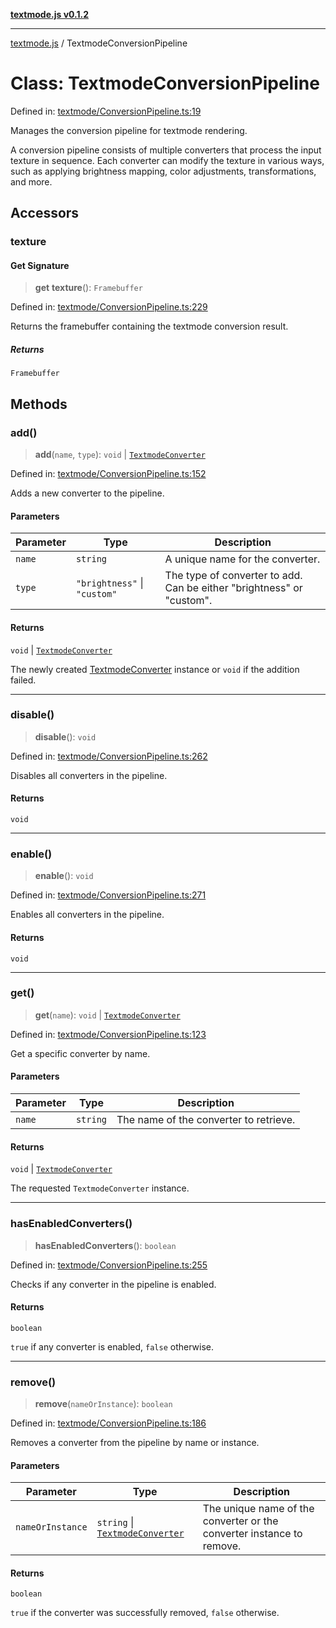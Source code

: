 [**textmode.js v0.1.2**](../README.md)

***

[textmode.js](../README.md) / TextmodeConversionPipeline

# Class: TextmodeConversionPipeline

Defined in: [textmode/ConversionPipeline.ts:19](https://github.com/humanbydefinition/textmode.js-dev/blob/667e212b07d0571c5d8b15c2a0c3528d79d14b5e/src/textmode/ConversionPipeline.ts#L19)

Manages the conversion pipeline for textmode rendering.

A conversion pipeline consists of multiple converters that process the input texture in sequence.
Each converter can modify the texture in various ways, such as applying brightness mapping,
color adjustments, transformations, and more.

## Accessors

### texture

#### Get Signature

> **get** **texture**(): `Framebuffer`

Defined in: [textmode/ConversionPipeline.ts:229](https://github.com/humanbydefinition/textmode.js-dev/blob/667e212b07d0571c5d8b15c2a0c3528d79d14b5e/src/textmode/ConversionPipeline.ts#L229)

Returns the framebuffer containing the textmode conversion result.

##### Returns

`Framebuffer`

## Methods

### add()

> **add**(`name`, `type`): `void` \| [`TextmodeConverter`](../textmode.js/namespaces/converters/classes/TextmodeConverter.md)

Defined in: [textmode/ConversionPipeline.ts:152](https://github.com/humanbydefinition/textmode.js-dev/blob/667e212b07d0571c5d8b15c2a0c3528d79d14b5e/src/textmode/ConversionPipeline.ts#L152)

Adds a new converter to the pipeline.

#### Parameters

| Parameter | Type | Description |
| ------ | ------ | ------ |
| `name` | `string` | A unique name for the converter. |
| `type` | `"brightness"` \| `"custom"` | The type of converter to add. Can be either "brightness" or "custom". |

#### Returns

`void` \| [`TextmodeConverter`](../textmode.js/namespaces/converters/classes/TextmodeConverter.md)

The newly created [TextmodeConverter](../textmode.js/namespaces/converters/classes/TextmodeConverter.md) instance or `void` if the addition failed.

***

### disable()

> **disable**(): `void`

Defined in: [textmode/ConversionPipeline.ts:262](https://github.com/humanbydefinition/textmode.js-dev/blob/667e212b07d0571c5d8b15c2a0c3528d79d14b5e/src/textmode/ConversionPipeline.ts#L262)

Disables all converters in the pipeline.

#### Returns

`void`

***

### enable()

> **enable**(): `void`

Defined in: [textmode/ConversionPipeline.ts:271](https://github.com/humanbydefinition/textmode.js-dev/blob/667e212b07d0571c5d8b15c2a0c3528d79d14b5e/src/textmode/ConversionPipeline.ts#L271)

Enables all converters in the pipeline.

#### Returns

`void`

***

### get()

> **get**(`name`): `void` \| [`TextmodeConverter`](../textmode.js/namespaces/converters/classes/TextmodeConverter.md)

Defined in: [textmode/ConversionPipeline.ts:123](https://github.com/humanbydefinition/textmode.js-dev/blob/667e212b07d0571c5d8b15c2a0c3528d79d14b5e/src/textmode/ConversionPipeline.ts#L123)

Get a specific converter by name.

#### Parameters

| Parameter | Type | Description |
| ------ | ------ | ------ |
| `name` | `string` | The name of the converter to retrieve. |

#### Returns

`void` \| [`TextmodeConverter`](../textmode.js/namespaces/converters/classes/TextmodeConverter.md)

The requested `TextmodeConverter` instance.

***

### hasEnabledConverters()

> **hasEnabledConverters**(): `boolean`

Defined in: [textmode/ConversionPipeline.ts:255](https://github.com/humanbydefinition/textmode.js-dev/blob/667e212b07d0571c5d8b15c2a0c3528d79d14b5e/src/textmode/ConversionPipeline.ts#L255)

Checks if any converter in the pipeline is enabled.

#### Returns

`boolean`

`true` if any converter is enabled, `false` otherwise.

***

### remove()

> **remove**(`nameOrInstance`): `boolean`

Defined in: [textmode/ConversionPipeline.ts:186](https://github.com/humanbydefinition/textmode.js-dev/blob/667e212b07d0571c5d8b15c2a0c3528d79d14b5e/src/textmode/ConversionPipeline.ts#L186)

Removes a converter from the pipeline by name or instance.

#### Parameters

| Parameter | Type | Description |
| ------ | ------ | ------ |
| `nameOrInstance` | `string` \| [`TextmodeConverter`](../textmode.js/namespaces/converters/classes/TextmodeConverter.md) | The unique name of the converter or the converter instance to remove. |

#### Returns

`boolean`

`true` if the converter was successfully removed, `false` otherwise.
